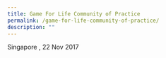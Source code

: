```yaml
---
title: Game For Life Community of Practice
permalink: /game-for-life-community-of-practice/
description: ""
---
```

Singapore , 22 Nov 2017